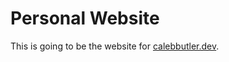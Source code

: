 # Personal Website

This is going to be the website for [calebbutler.dev](https://www.calebbutler.dev).
